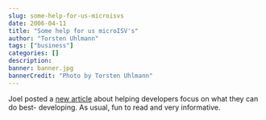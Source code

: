 ```yaml
---
slug: some-help-for-us-microisvs
date: 2006-04-11
title: "Some help for us microISV's"
author: "Torsten Uhlmann"
tags: ["business"]
categories: []
description:
banner: banner.jpg
bannerCredit: "Photo by Torsten Uhlmann"
---
```


Joel posted a [new article](http://www.joelonsoftware.com/articles/DevelopmentAbstraction.html "The Development Abstraction Layer") about helping developers focus on what they can do best- developing. As usual, fun to read and very informative.
